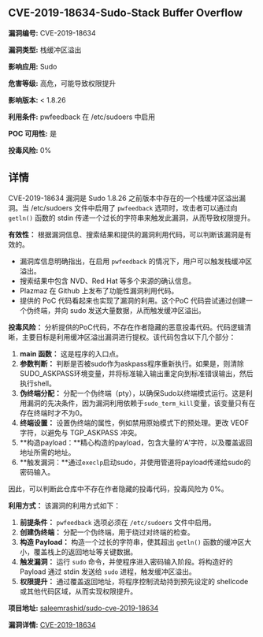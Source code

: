 ## CVE-2019-18634-Sudo-Stack Buffer Overflow

**漏洞编号:** CVE-2019-18634

**漏洞类型:** 栈缓冲区溢出

**影响应用:** Sudo

**危害等级:** 高危，可能导致权限提升

**影响版本:** < 1.8.26

**利用条件:** pwfeedback 在 /etc/sudoers 中启用

**POC 可用性:** 是

**投毒风险:** 0%

## 详情

CVE-2019-18634 漏洞是 Sudo 1.8.26 之前版本中存在的一个栈缓冲区溢出漏洞。当 /etc/sudoers 文件中启用了 `pwfeedback` 选项时，攻击者可以通过向 `getln()` 函数的 stdin 传递一个过长的字符串来触发此漏洞，从而导致权限提升。

**有效性：**
根据漏洞信息、搜索结果和提供的漏洞利用代码，可以判断该漏洞是有效的。

*   漏洞库信息明确指出，在启用 `pwfeedback` 的情况下，用户可以触发栈缓冲区溢出。
*   搜索结果中包含 NVD、Red Hat 等多个来源的确认信息。
*   Plazmaz 在 Github 上发布了功能性漏洞利用代码。
*   提供的 PoC 代码看起来也实现了漏洞的利用。这个PoC 代码尝试通过创建一个伪终端，并向 sudo 发送大量数据，从而触发缓冲区溢出。

**投毒风险：**
分析提供的PoC代码，不存在作者隐藏的恶意投毒代码。代码逻辑清晰，主要目标是利用缓冲区溢出漏洞进行提权。该代码包含以下几个部分：

1.  **main 函数：** 这是程序的入口点。
2.  **参数判断：**  判断是否被sudo作为askpass程序重新执行。如果是，则清除SUDO_ASKPASS环境变量，并将标准输入输出重定向到标准错误输出，然后执行shell。
3.  **伪终端分配：** 分配一个伪终端（pty），以确保Sudo以终端模式运行。这是利用漏洞的先决条件，因为漏洞利用依赖于`sudo_term_kill`变量，该变量只有在存在终端时才不为0。
4.  **终端设置：** 设置伪终端的属性，例如禁用原始模式下的预处理。更改 VEOF 字符，以避免与 TGP_ASKPASS 冲突。
5.  **构造payload：**精心构造的payload，包含大量的'A'字符，以及覆盖返回地址所需的地址。
6.  **触发漏洞：**通过`execlp`启动sudo，并使用管道将payload传递给sudo的密码输入。

因此，可以判断此仓库中不存在作者隐藏的投毒代码，投毒风险为 0%。

**利用方式：**
该漏洞的利用方式如下：

1.  **前提条件：** `pwfeedback` 选项必须在 `/etc/sudoers` 文件中启用。
2.  **创建伪终端：** 分配一个伪终端，用于绕过对终端的检查。
3.  **构造 Payload：** 构造一个过长的字符串，使其超出 `getln()` 函数的缓冲区大小，覆盖栈上的返回地址等关键数据。
4.  **触发漏洞：** 运行 `sudo` 命令，并使程序进入密码输入阶段。将构造好的 Payload 通过 stdin 发送给 `sudo` 进程，触发缓冲区溢出。
5.  **权限提升：** 通过覆盖返回地址，将程序控制流劫持到预先设定的 shellcode 或其他代码区域，从而实现权限提升。

**项目地址:** [saleemrashid/sudo-cve-2019-18634](https://github.com/saleemrashid/sudo-cve-2019-18634)

**漏洞详情:** [CVE-2019-18634](https://nvd.nist.gov/vuln/detail/CVE-2019-18634)